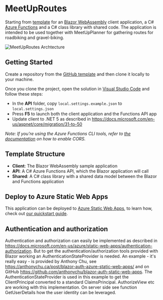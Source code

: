 # MeetUpRoutes 

Starting from [template](https://github.com/staticwebdev/blazor-starter/generate) for an [Blazor WebAssembly](https://docs.microsoft.com/aspnet/core/blazor/?view=aspnetcore-3.1#blazor-webassembly) client application, a C# [Azure Functions](https://docs.microsoft.com/azure/azure-functions/functions-overview) and a C# class library with shared code.
The application is intended to be used together with MeetUpPlanner for gathering routes for roadbiking and gravel-biking.

![MeetUpRoutes Archtecture](https://am3pap005files.storage.live.com/y4mRWnYoeqg9tVlCmLsjLwH654D50fovFBPCZJcAVQetscLfw3XKjoGM3df06lZFcZ6hz4ovZg0itfZYFTFHt4Zvf6UY0xmK6NvQTZkNX1DKaPhXhMktMYgsD8dS8h-Kk7eMvuipeEY1BCpBNPNeLh5HeaxWx7ei8JRjyur3a8ILhrzuLTL9Th8rtdlttm9fvli?width=1355&height=911&cropmode=none)

## Getting Started

Create a repository from the [GitHub template](https://docs.github.com/en/enterprise/2.22/user/github/creating-cloning-and-archiving-repositories/creating-a-repository-from-a-template) and then clone it locally to your machine.

Once you clone the project, open the solution in [Visual Studio Code](https://code.visualstudio.com/) and follow these steps:

- In the **API** folder, copy `local.settings.example.json` to `local.settings.json`
- Press **F5** to launch both the client application and the Functions API app
- Update client to .NET 5 as described in https://docs.microsoft.com/en-us/aspnet/core/migration/31-to-50

_Note: If you're using the Azure Functions CLI tools, refer to [the documentation](https://docs.microsoft.com/azure/azure-functions/functions-run-local?tabs=windows%2Ccsharp%2Cbash) on how to enable CORS._

## Template Structure

- **Client**: The Blazor WebAssembly sample application
- **API**: A C# Azure Functions API, which the Blazor application will call
- **Shared**: A C# class library with a shared data model between the Blazor and Functions application

## Deploy to Azure Static Web Apps

This application can be deployed to [Azure Static Web Apps](https://docs.microsoft.com/azure/static-web-apps), to learn how, check out [our quickstart guide](https://aka.ms/blazor-swa/quickstart).

## Authentication and authorization

Authentication and authorization can easily be implemented as described in https://docs.microsoft.com/en-us/azure/static-web-apps/authentication-authorization. But to get the authentication/authorization tools provided with Blazor working an AuthenticationStateProvider is needed. An example - it's really easy - is provided by Anthony Chu, see https://anthonychu.ca/post/blazor-auth-azure-static-web-apps/ and on GitHub https://github.com/anthonychu/blazor-auth-static-web-apps. The AuthenticationStateProvider is used in this example to get the ClientPrincipal converted to a standard ClaimsPrincipal. AuthorizeView etc are working with this implementation. On server side see function GetUserDetails how the user identity can be leveraged.

